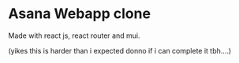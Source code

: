 # Asana Webapp clone

Made with react js, react router and mui.

(yikes this is harder than i expected donno if i can complete it tbh....)